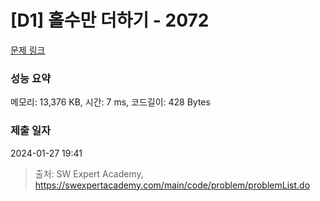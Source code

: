 # [D1] 홀수만 더하기 - 2072 

[문제 링크](https://swexpertacademy.com/main/code/problem/problemDetail.do?contestProbId=AV5QSEhaA5sDFAUq) 

### 성능 요약

메모리: 13,376 KB, 시간: 7 ms, 코드길이: 428 Bytes

### 제출 일자

2024-01-27 19:41



> 출처: SW Expert Academy, https://swexpertacademy.com/main/code/problem/problemList.do